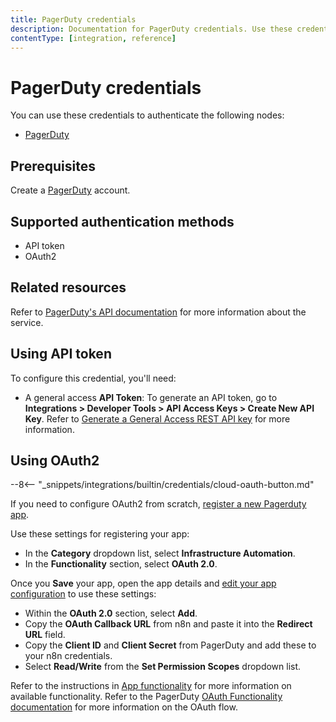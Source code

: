 ```yaml
---
title: PagerDuty credentials
description: Documentation for PagerDuty credentials. Use these credentials to authenticate PagerDuty in n8n, a workflow automation platform.
contentType: [integration, reference]
---
```


# PagerDuty credentials

You can use these credentials to authenticate the following nodes:

- [PagerDuty](/integrations/builtin/app-nodes/n8n-nodes-base.pagerduty.md)

## Prerequisites

Create a [PagerDuty](https://pagerduty.com/) account.

## Supported authentication methods

- API token
- OAuth2

## Related resources

Refer to [PagerDuty's API documentation](https://developer.pagerduty.com/docs/531092d4c6658-rest-api-v2-overview) for more information about the service.

## Using API token

To configure this credential, you'll need:

- A general access **API Token**: To generate an API token, go to **Integrations > Developer Tools > API Access Keys > Create New API Key**. Refer to [Generate a General Access REST API key](https://support.pagerduty.com/docs/api-access-keys#generate-a-general-access-rest-api-key) for more information.

## Using OAuth2

--8<-- "_snippets/integrations/builtin/credentials/cloud-oauth-button.md"

If you need to configure OAuth2 from scratch, [register a new Pagerduty app](https://developer.pagerduty.com/docs/dd91fbd09a1a1-register-an-app).

Use these settings for registering your app:

- In the **Category** dropdown list, select **Infrastructure Automation**.
- In the **Functionality** section, select **OAuth 2.0**.

Once you **Save** your app, open the app details and [edit your app configuration](https://developer.pagerduty.com/docs/dd91fbd09a1a1-register-an-app#editing-your-app-configuration) to use these settings:

- Within the **OAuth 2.0** section, select **Add**.
- Copy the **OAuth Callback URL** from n8n and paste it into the **Redirect URL** field.
- Copy the **Client ID** and **Client Secret** from PagerDuty and add these to your n8n credentials.
- Select **Read/Write** from the **Set Permission Scopes** dropdown list.

Refer to the instructions in [App functionality](https://developer.pagerduty.com/docs/b25fd1b8acb1b-app-functionality) for more information on available functionality. Refer to the PagerDuty [OAuth Functionality documentation](https://developer.pagerduty.com/docs/f59fdbd94ceab-o-auth-functionality) for more information on the OAuth flow.


